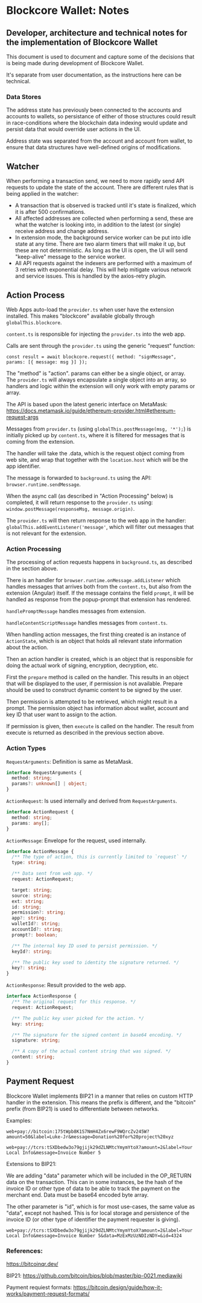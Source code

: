# Blockcore Wallet: Notes

## Developer, architecture and technical notes for the implementation of Blockcore Wallet

This document is used to document and capture some of the decisions that is being made during development of Blockcore Wallet.

It's separate from user documentation, as the instructions here can be technical.

### Data Stores

The address state has previously been connected to the accounts and accounts to wallets, so persistance of either of those structures
could result in race-conditions where the blockchain data indexing would update and persist data that would override user actions in the UI.

Address state was separated from the account and account from wallet, to ensure that data structures have well-defined origins of modifications.

## Watcher

When performing a transaction send, we need to more rapidly send API requests to update the state of the account. There are different rules
that is being applied in the watcher:

- A transaction that is observed is tracked until it's state is finalized, which it is after 500 confirmations.
- All affected addresses are collected when performing a send, these are what the watcher is looking into, in addition to the latest (or single)
  receive address and change address.
- In extension mode, the background service worker can be put into idle state at any time. There are two alarm timers that will make it up, but
  these are not deterministic. As long as the UI is open, the UI will send "keep-alive" message to the service worker.
- All API requests against the indexers are performed with a maximum of 3 retries with exponential delay. This will help mitigate various network
  and service issues. This is handled by the axios-retry plugin.

## Action Process

Web Apps auto-load the `provider.ts` when user have the extension installed. This makes "blockcore" available globally through `globalThis.blockcore`.

`content.ts` is responsible for injecting the `provider.ts` into the web app.

Calls are sent through the `provider.ts` using the generic "request" function:

`const result = await blockcore.request({ method: "signMessage", params: [{ message: msg }] });`

The "method" is "action". params can either be a single object, or array. The `provider.ts` will always encapsulate a single object into an array, so
handlers and logic within the extension will only work with empty params or array.

The API is based upon the latest generic interface on MetaMask: https://docs.metamask.io/guide/ethereum-provider.html#ethereum-request-args

Messages from `provider.ts` (using `globalThis.postMessage(msg, '*');`) is initially picked up by `content.ts`, where it is filtered for messages that is coming from the extension.

The handler will take the .data, which is the request object coming from web site, and wrap that together with the `location.host` which will
be the app identifier.

The message is forwarded to `background.ts` using the API: `browser.runtime.sendMessage`.

When the async call (as described in "Action Processing" below) is completed, it will return response to the `provider.ts` using: `window.postMessage(responseMsg, message.origin)`.

The `provider.ts` will then return response to the web app in the handler: `globalThis.addEventListener('message'`, which will filter out messages that is not
relevant for the extension.

### Action Processing

The processing of action requests happens in `background.ts`, as described in the section above.

There is an handler for `browser.runtime.onMessage.addListener` which handles messages that arrives both from the `content.ts`, but also from the extension (Angular)
itself. If the message contains the field `prompt`, it will be handled as response from the popup-prompt that extension has rendered.

`handlePromptMessage` handles messages from extension.

`handleContentScriptMessage` handles messages from `content.ts`.

When handling action messages, the first thing created is an instance of `ActionState`, which is an object that holds all relevant state information about the action.

Then an action handler is created, which is an object that is responsible for doing the actual work of signing, encryption, decryption, etc.

First the `prepare` method is called on the handler. This results in an object that will be displayed to the user, if permission is not available. Prepare should be used
to construct dynamic content to be signed by the user.

Then permission is attempted to be retrieved, which might result in a prompt. The permission object has information about wallet, account and key ID that user want to
assign to the action.

If permission is given, then `execute` is called on the handler. The result from execute is returned as described in the previous section above.

### Action Types

`RequestArguments`: Definition is same as MetaMask.

```ts
interface RequestArguments {
  method: string;
  params?: unknown[] | object;
}
```

`ActionRequest`: Is used internally and derived from `RequestArguments`.

```ts
interface ActionRequest {
  method: string;
  params: any[];
}
```

`ActionMessage`: Envelope for the request, used internally.

```ts
interface ActionMessage {
  /** The type of action, this is currently limited to `request` */
  type: string;

  /** Data sent from web app. */
  request: ActionRequest;

  target: string;
  source: string;
  ext: string;
  id: string;
  permission?: string;
  app?: string;
  walletId?: string;
  accountId?: string;
  prompt?: boolean;

  /** The internal key ID used to persist permission. */
  keyId?: string;

  /** The public key used to identity the signature returned. */
  key?: string;
}
```

`ActionResponse`: Result provided to the web app.

```ts
interface ActionResponse {
  /** The original request for this response. */
  request: ActionRequest;

  /** The public key user picked for the action. */
  key: string;

  /** The signature for the signed content in base64 encoding. */
  signature: string;

  /** A copy of the actual content string that was signed. */
  content: string;
}
```

## Payment Request


Blockcore Wallet implements BIP21 in a manner that relies on custom HTTP handler in the extension. This means the prefix is different,
and the "bitcoin" prefix (from BIP21) is used to differentiate between networks.

Examples:

```web+pay://bitcoin:175tWpb8K1S7NmH4Zx6rewF9WQrcZv245W?amount=50&label=Luke-Jr&message=Donation%20for%20project%20xyz```

```web+pay://tcrs:tSXDbedw3o79gjijk29dZLNMtcYmymYtoX?amount=2&label=Your Local Info&message=Invoice Number 5```

Extensions to BIP21:

We are adding "data" parameter which will be included in the OP_RETURN data on the transaction. This can in some instances, be the hash 
of the invoice ID or other type of data to be able to track the payment on the merchant end. Data must be base64 encoded byte array.

The other parameter is "id", which is for most use-cases, the same value as "data", except not hashed. This is for local storage and persistence 
of the invoice ID (or other type of identifier the payment requester is giving).

```web+pay://tcrs:tSXDbedw3o79gjijk29dZLNMtcYmymYtoX?amount=2&label=Your Local Info&message=Invoice Number 5&data=MzExMzUzNDIzNDY=&id=4324```

### References:

https://bitcoinqr.dev/

BIP21: https://github.com/bitcoin/bips/blob/master/bip-0021.mediawiki

Payment requiest formats: https://bitcoin.design/guide/how-it-works/payment-request-formats/
